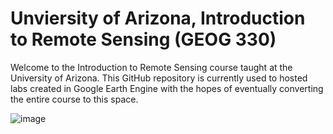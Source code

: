 # Unviersity of Arizona, Introduction to Remote Sensing (GEOG 330)

Welcome to the Introduction to Remote Sensing course taught at the University of Arizona. This GitHub repository is currently used to hosted labs created in Google Earth Engine with the hopes of eventually converting the entire course to this space.

![image](https://user-images.githubusercontent.com/13280304/141534072-b75480a5-c91d-4cd1-875f-b7e90d4e0144.png)
